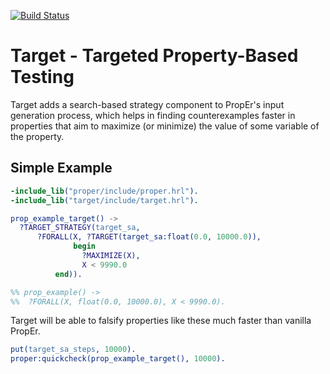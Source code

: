 [![Build Status](https://travis-ci.org/parapluu/target.svg?branch=master)](https://travis-ci.org/parapluu/target)

# Target - Targeted Property-Based Testing

Target adds a search-based strategy component to PropEr's input generation
process, which helps in finding counterexamples faster in properties that
aim to maximize (or minimize) the value of some variable of the property.

## Simple Example

```Erlang
-include_lib("proper/include/proper.hrl").
-include_lib("target/include/target.hrl").

prop_example_target() ->
  ?TARGET_STRATEGY(target_sa,
      ?FORALL(X, ?TARGET(target_sa:float(0.0, 10000.0)),
              begin
                ?MAXIMIZE(X),
                X < 9990.0
	      end)).

%% prop_example() ->
%%  ?FORALL(X, float(0.0, 10000.0), X < 9990.0).
```

Target will be able to falsify properties like these much faster than vanilla
PropEr.

```Erlang
put(target_sa_steps, 10000).
proper:quickcheck(prop_example_target(), 10000).
```
